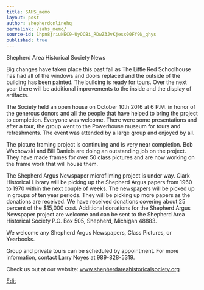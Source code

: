 ```yaml
---
title: SAHS_memo
layout: post
author: shepherdonlinehq
permalink: /sahs_memo/
source-id: 1hpn8jriuNEC9-UyOCBi_RDwZ3JvKjesx00Ff9N_qhys
published: true
---
```

Shepherd Area Historical Society News

Big changes have taken place this past fall as The Little Red Schoolhouse has had all of the windows and doors replaced and the outside of the building has been painted.  The building is ready for tours. Over the next year there will be additional improvements to the inside and the display of artifacts.

The Society held an open house on October 10th 2016 at 6 P.M. in honor of the generous donors and all the people that have helped to bring the project to completion. Everyone was welcome. There were some presentations and after a tour, the group went to the Powerhouse museum for tours and refreshments.  The event was attended by a large group and enjoyed by all.

The picture framing project is continuing and is very near completion.  Bob Wachowski and Bill Daniels are doing an outstanding job on the project.  They have made frames for over 50 class pictures and are now working on the frame work that will house them.

The Shepherd Argus Newspaper microfilming project is under way. Clark Historical Library will be picking up the Shepherd Argus papers from 1960 to 1970 within the next couple of weeks. The newspapers will be picked up in groups of ten year periods. They will be picking up more papers as the donations are received.  We have received donations covering about 25 percent of the $15,000 cost. Additional donations for the Shepherd Argus Newspaper project are welcome and can be sent to the Shepherd Area Historical Society P.O. Box 505, Shepherd, Michigan 48883. 

We welcome any Shepherd Argus Newspapers, Class Pictures, or Yearbooks.

Group and private tours can be scheduled by appointment. For more information, contact Larry Noyes at 989-828-5319. 

Check us out at our website: www.shepherdareahistoricalsociety.org  

[Edit](https://docs.google.com/document/d/1hpn8jriuNEC9-UyOCBi_RDwZ3JvKjesx00Ff9N_qhys/edit?usp=sharing)

